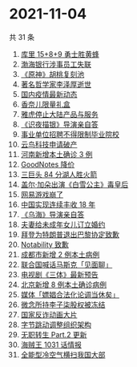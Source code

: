 # 2021-11-04

共 31 条

<!-- BEGIN ZHIHUSEARCH -->
<!-- 最后更新时间 Thu Nov 04 2021 13:07:46 GMT+0800 (China Standard Time) -->
1. [库里 15+8+9 勇士胜黄蜂](https://www.zhihu.com/search?q=勇士)
1. [渤海银行涉事员工失联](https://www.zhihu.com/search?q=渤海银行)
1. [《原神》胡桃复刻池](https://www.zhihu.com/search?q=原神)
1. [著名哲学家李泽厚逝世](https://www.zhihu.com/search?q=李泽厚)
1. [国内疫情最新动态](https://www.zhihu.com/search?q=国内疫情)
1. [香奈儿限量礼盒](https://www.zhihu.com/search?q=香奈儿礼盒)
1. [雅虎停止大陆产品与服务](https://www.zhihu.com/search?q=雅虎)
1. [《识夜描银》导演亲自答](https://www.zhihu.com/search?q=识夜描银)
1. [事业单位招聘不得限制毕业院校](https://www.zhihu.com/search?q=事业单位招聘)
1. [云鸟科技申请破产](https://www.zhihu.com/search?q=云鸟科技)
1. [ 河南新增本土确诊 3 例](https://www.zhihu.com/search?q=河南疫情)
1. [GoodNotes 降价](https://www.zhihu.com/search?q=goodnotes)
1. [三巨头 84 分湖人胜火箭](https://www.zhihu.com/search?q=湖人)
1. [盖尔·加朵出演《白雪公主》毒皇后](https://www.zhihu.com/search?q=白雪公主)
1. [网易游戏崩了](https://www.zhihu.com/search?q=网易游戏)
1. [中国实现连续丰收 18 年 ](https://www.zhihu.com/search?q=丰收)
1. [《乌海》导演亲自答](https://www.zhihu.com/search?q=乌海)
1. [夫妻给未成年女儿订立婚约](https://www.zhihu.com/search?q=未成年婚约)
1. [拜登为特朗普退出巴黎协定致歉](https://www.zhihu.com/search?q=巴黎协定)
1. [Notability 致歉](https://www.zhihu.com/search?q=Notability)
1. [成都市新增 2 例本土病例](https://www.zhihu.com/search?q=成都疫情)
1. [联合国喊话马斯克「见面聊」](https://www.zhihu.com/search?q=马斯克)
1. [电视剧《三体》最新预告](https://www.zhihu.com/search?q=三体电视剧)
1. [北京新增 8 例本土确诊病例](https://www.zhihu.com/search?q=北京疫情)
1. [媒体「嫖娼合法化论调当休矣」](https://www.zhihu.com/search?q=嫖娼合法化)
1. [微念所持李子柒股权被冻结](https://www.zhihu.com/search?q=李子柒)
1. [国家反诈动画大片](https://www.zhihu.com/search?q=反诈动画)
1. [字节跳动调整组织架构](https://www.zhihu.com/search?q=字节跳动)
1. [无职转生 Part.2 更新 ](https://www.zhihu.com/search?q=无职转生)
1. [海贼王 1031 话情报](https://www.zhihu.com/search?q=海贼王)
1. [全能型冷空气横扫我国大部](https://www.zhihu.com/search?q=冷空气)
<!-- END ZHIHUSEARCH -->

